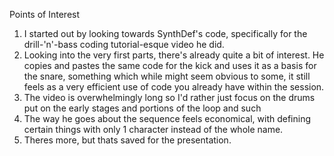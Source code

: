 Points of Interest
1. I started out by looking towards SynthDef's code, specifically for the drill-'n'-bass coding tutorial-esque video he did. 
2. Looking into the very first parts, there's already quite a bit of interest. He copies and pastes the same code for the kick and uses it as a basis for the snare, something which while might seem obvious to some, it still feels as a very efficient use of code you already have within the session. 
3. The video is overwhelmingly long so I'd rather just focus on the drums put on the early stages and portions of the loop and such
4. The way he goes about the sequence feels economical, with defining certain things with only 1 character instead of the whole name.
5. Theres more, but thats saved for the presentation.